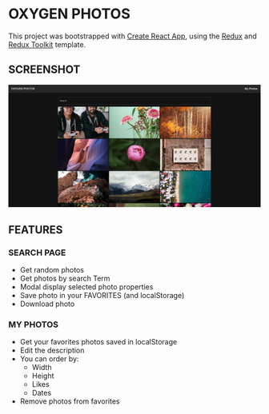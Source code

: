 # OXYGEN PHOTOS

This project was bootstrapped with [Create React App](https://github.com/facebook/create-react-app), using the [Redux](https://redux.js.org/) and [Redux Toolkit](https://redux-toolkit.js.org/) template.

## SCREENSHOT

<img src='./docs/preview.png' alt='preview'>

## FEATURES

### SEARCH PAGE

- Get random photos
- Get photos by search Term
- Modal display selected photo properties
- Save photo in your FAVORITES (and localStorage)
- Download photo

### MY PHOTOS

- Get your favorites photos saved in localStorage
- Edit the description
- You can order by:
  - Width
  - Height
  - Likes
  - Dates
- Remove photos from favorites
